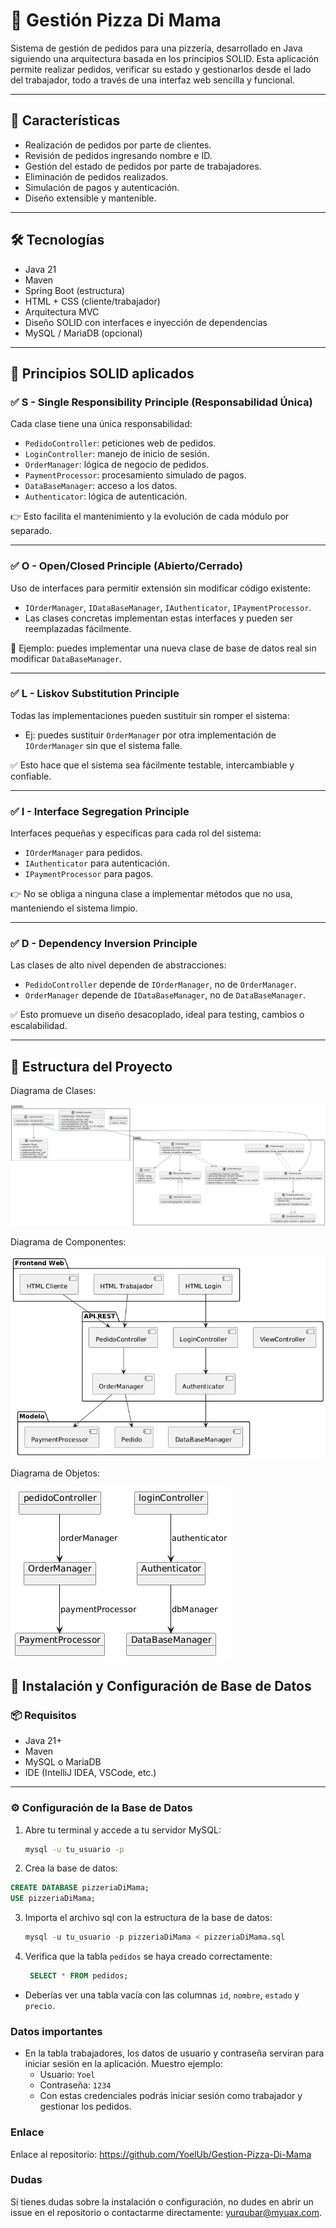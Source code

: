 # 🍕 Gestión Pizza Di Mama

Sistema de gestión de pedidos para una pizzería, desarrollado en Java siguiendo una arquitectura basada en los principios SOLID. Esta aplicación permite realizar pedidos, verificar su estado y gestionarlos desde el lado del trabajador, todo a través de una interfaz web sencilla y funcional.

---

## 🚀 Características

- Realización de pedidos por parte de clientes.
- Revisión de pedidos ingresando nombre e ID.
- Gestión del estado de pedidos por parte de trabajadores.
- Eliminación de pedidos realizados.
- Simulación de pagos y autenticación.
- Diseño extensible y mantenible.

---

## 🛠️ Tecnologías

- Java 21
- Maven
- Spring Boot (estructura)
- HTML + CSS (cliente/trabajador)
- Arquitectura MVC
- Diseño SOLID con interfaces e inyección de dependencias
- MySQL / MariaDB (opcional)

---

## 🧠 Principios SOLID aplicados

### ✅ S - Single Responsibility Principle (Responsabilidad Única)

Cada clase tiene una única responsabilidad:
- `PedidoController`: peticiones web de pedidos.
- `LoginController`: manejo de inicio de sesión.
- `OrderManager`: lógica de negocio de pedidos.
- `PaymentProcessor`: procesamiento simulado de pagos.
- `DataBaseManager`: acceso a los datos.
- `Authenticator`: lógica de autenticación.

👉 Esto facilita el mantenimiento y la evolución de cada módulo por separado.

---

### ✅ O - Open/Closed Principle (Abierto/Cerrado)

Uso de interfaces para permitir extensión sin modificar código existente:
- `IOrderManager`, `IDataBaseManager`, `IAuthenticator`, `IPaymentProcessor`.
- Las clases concretas implementan estas interfaces y pueden ser reemplazadas fácilmente.

🧩 Ejemplo: puedes implementar una nueva clase de base de datos real sin modificar `DataBaseManager`.

---

### ✅ L - Liskov Substitution Principle

Todas las implementaciones pueden sustituir sin romper el sistema:
- Ej: puedes sustituir `OrderManager` por otra implementación de `IOrderManager` sin que el sistema falle.

✅ Esto hace que el sistema sea fácilmente testable, intercambiable y confiable.

---

### ✅ I - Interface Segregation Principle

Interfaces pequeñas y específicas para cada rol del sistema:
- `IOrderManager` para pedidos.
- `IAuthenticator` para autenticación.
- `IPaymentProcessor` para pagos.

👉 No se obliga a ninguna clase a implementar métodos que no usa, manteniendo el sistema limpio.

---

### ✅ D - Dependency Inversion Principle

Las clases de alto nivel dependen de abstracciones:
- `PedidoController` depende de `IOrderManager`, no de `OrderManager`.
- `OrderManager` depende de `IDataBaseManager`, no de `DataBaseManager`.

✅ Esto promueve un diseño desacoplado, ideal para testing, cambios o escalabilidad.

---

## 📁 Estructura del Proyecto



Diagrama de Clases:



![clases.png](docs/arquitectura/clases.png)



Diagrama de Componentes:



![componentes.png](docs/arquitectura/componentes.png)



Diagrama de Objetos:



![objetos.png](docs/arquitectura/objetos.png)


## 🧩 Instalación y Configuración de Base de Datos

### 📦 Requisitos

- Java 21+
- Maven
- MySQL o MariaDB
- IDE (IntelliJ IDEA, VSCode, etc.)

---

### ⚙️ Configuración de la Base de Datos

1. Abre tu terminal y accede a tu servidor MySQL:
   ```bash
   mysql -u tu_usuario -p
   ```
   
2.  Crea la base de datos:
   ```sql
   CREATE DATABASE pizzeriaDiMama;
   USE pizzeriaDiMama;
   ```

3. Importa el archivo sql con la estructura de la base de datos:
   ```sql
   mysql -u tu_usuario -p pizzeriaDiMama < pizzeriaDiMama.sql
   ```
   
4. Verifica que la tabla `pedidos` se haya creado correctamente:
   ```sql
    SELECT * FROM pedidos;
    ```

- Deberías ver una tabla vacía con las columnas `id`, `nombre`, `estado` y `precio`.

### Datos importantes

- En la tabla trabajadores, los datos de usuario y contraseña serviran para iniciar sesión en la aplicación. Muestro ejemplo:
  - Usuario: `Yoel`
  - Contraseña: `1234`
  - Con estas credenciales podrás iniciar sesión como trabajador y gestionar los pedidos.
 

### Enlace

Enlace al repositorio: https://github.com/YoelUb/Gestion-Pizza-Di-Mama


### Dudas

Si tienes dudas sobre la instalación o configuración, no dudes en abrir un issue en el repositorio o contactarme directamente: yurqubar@myuax.com.

